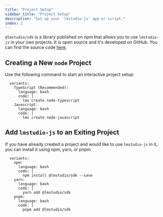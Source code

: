 ```yaml
---
title: "Project Setup"
sidebar_title: "Project Setup"
description: "Set up your `lmstudio-js` app or script."
index: 2
---
```


`@lmstudio/sdk` is a library published on npm that allows you to use `lmstudio-js` in your own projects. It is open source and it's developed on GitHub. You can find the source code [here](https://github.com/lmstudio-ai/lmstudio.js).

## Creating a New `node` Project

Use the following command to start an interactive project setup:

```lms_code_snippet
  variants:
    TypeScript (Recommended):
      language: bash
      code: |
        lms create node-typescript
    Javascript:
      language: bash
      code: |
        lms create node-javascript
```

## Add `lmstudio-js` to an Exiting Project

If you have already created a project and would like to use `lmstudio-js` in it, you can install it using npm, yarn, or pnpm.

```lms_code_snippet
  variants:
    npm:
      language: bash
      code: |
        npm install @lmstudio/sdk --save
    yarn:
      language: bash
      code: |
        yarn add @lmstudio/sdk
    pnpm:
      language: bash
      code: |
        pnpm add @lmstudio/sdk
```

